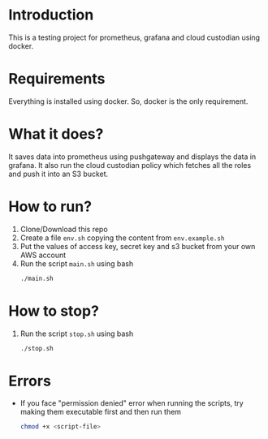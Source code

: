 # Introduction
This is a testing project for prometheus, grafana and cloud custodian using docker.

# Requirements
Everything is installed using docker. So, docker is the only requirement.

# What it does?
It saves data into prometheus using pushgateway and displays the data in grafana. It also run the cloud custodian policy which fetches all the roles and push it into an S3 bucket.

# How to run?
1. Clone/Download this repo
2. Create a file `env.sh` copying the content from `env.example.sh`
3. Put the values of access key, secret key and s3 bucket from your own AWS account
4. Run the script `main.sh` using bash
    ```bash
    ./main.sh
    ```

# How to stop?
1. Run the script `stop.sh` using bash
    ```bash
    ./stop.sh
    ```

# Errors
- If you face "permission denied" error when running the scripts, try making them executable first and then run them
    ```bash
    chmod +x <script-file>
    ```